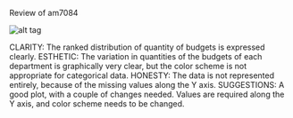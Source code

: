 Review of am7084

![alt tag](https://github.com/ManushiM/PUI2015_MMajumdar/blob/master/HW8/alec_visualization.png/to/alec_visualization.png)

CLARITY: The ranked distribution of quantity of budgets is expressed clearly.
ESTHETIC: The variation in quantities of the budgets of each department is graphically very clear, but the color scheme is not appropriate for categorical data.
HONESTY: The data is not represented entirely, because of the missing values along the Y axis.
SUGGESTIONS: A good plot, with a couple of changes needed. Values are required along the Y axis, and color scheme needs to be changed.
